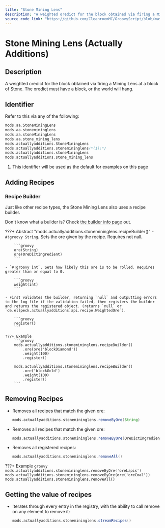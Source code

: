 ```yaml
---
title: "Stone Mining Lens"
description: "A weighted oredict for the block obtained via firing a Mining Lens at a block of Stone. The oredict must have a block, or the world will hang."
source_code_link: "https://github.com/CleanroomMC/GroovyScript/blob/master/src/main/java/com/cleanroommc/groovyscript/compat/mods/actuallyadditions/StoneMiningLens.java"
---
```


# Stone Mining Lens (Actually Additions)

## Description

A weighted oredict for the block obtained via firing a Mining Lens at a block of Stone. The oredict must have a block, or the world will hang.

## Identifier

Refer to this via any of the following:

```groovy hl_lines="6"
mods.aa.StoneMiningLens
mods.aa.stonemininglens
mods.aa.stoneMiningLens
mods.aa.stone_mining_lens
mods.actuallyadditions.StoneMiningLens
mods.actuallyadditions.stonemininglens/*(1)!*/
mods.actuallyadditions.stoneMiningLens
mods.actuallyadditions.stone_mining_lens
```

1. This identifier will be used as the default for examples on this page

## Adding Recipes

### Recipe Builder

Just like other recipe types, the Stone Mining Lens also uses a recipe builder.

Don't know what a builder is? Check [the builder info page](../../../groovy/builder.md) out.

???+ Abstract "mods.actuallyadditions.stonemininglens.recipeBuilder()"
    - `#!groovy String`. Sets the ore given by the recipe. Requires not null.

        ```groovy
        ore(String)
        ore(OreDictIngredient)
        ```

    - `#!groovy int`. Sets how likely this ore is to be rolled. Requires greater than or equal to 0.

        ```groovy
        weight(int)
        ```

    - First validates the builder, returning `null` and outputting errors to the log file if the validation failed, then registers the builder and returns the registered object. (returns `null` or `de.ellpeck.actuallyadditions.api.recipe.WeightedOre`).

        ```groovy
        register()
        ```

    ???+ Example
        ```groovy
        mods.actuallyadditions.stonemininglens.recipeBuilder()
            .ore(ore('blockDiamond'))
            .weight(100)
            .register()

        mods.actuallyadditions.stonemininglens.recipeBuilder()
            .ore('blockGold')
            .weight(100)
            .register()
        ```



## Removing Recipes

- Removes all recipes that match the given ore:

    ```groovy
    mods.actuallyadditions.stonemininglens.removeByOre(String)
    ```

- Removes all recipes that match the given ore:

    ```groovy
    mods.actuallyadditions.stonemininglens.removeByOre(OreDictIngredient)
    ```

- Removes all registered recipes:

    ```groovy
    mods.actuallyadditions.stonemininglens.removeAll()
    ```

???+ Example
    ```groovy
    mods.actuallyadditions.stonemininglens.removeByOre('oreLapis')
    mods.actuallyadditions.stonemininglens.removeByOre(ore('oreCoal'))
    mods.actuallyadditions.stonemininglens.removeAll()
    ```

## Getting the value of recipes

- Iterates through every entry in the registry, with the ability to call remove on any element to remove it:

    ```groovy
    mods.actuallyadditions.stonemininglens.streamRecipes()
    ```
